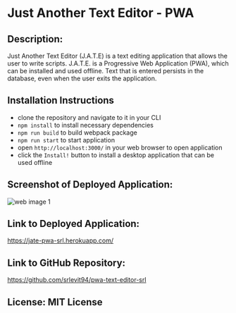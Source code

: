 # Just Another Text Editor - PWA

## Description:
Just Another Text Editor (J.A.T.E) is a text editing application that allows the user to write scripts. J.A.T.E. is a Progressive Web Application (PWA), which can be installed and used offline. Text that is entered persists in the database, even when the user exits the application. 

## Installation Instructions
- clone the repository and navigate to it in your CLI
- `npm install` to install necessary dependencies
- `npm run build` to build webpack package
- `npm run start` to start application
- open `http://localhost:3000/` in your web browser to open application
- click the `Install!` button to install a desktop application that can be used offline


## Screenshot of Deployed Application:
![web image 1](https://i.imgur.com/L3OSnkd.png)


## Link to Deployed Application:
https://jate-pwa-srl.herokuapp.com/

## Link to GitHub Repository:
https://github.com/srlevit94/pwa-text-editor-srl

## License: MIT License